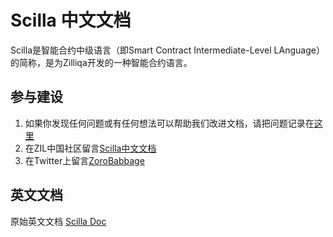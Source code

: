 # Scilla 中文文档
Scilla是智能合约中级语言（即Smart Contract Intermediate-Level LAnguage）的简称，是为Zilliqa开发的一种智能合约语言。

## 参与建设
1. 如果你发现任何问题或有任何想法可以帮助我们改进文档，请把问题记录在[这里](https://github.com/zorobabbage/scilla-docs-zh_CN/issues)
2. 在ZIL中国社区留言[Scilla中文文档](https://www.china-zil.com/zilliqa-tech/scilla%e4%b8%ad%e6%96%87%e6%96%87%e6%a1%a3/)
3. 在Twitter上留言[ZoroBabbage](https://twitter.com/ZoroBabbage)

## 英文文档
原始英文文档 [Scilla Doc](https://scilla.readthedocs.io/en/latest/)